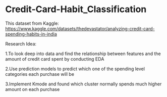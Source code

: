 # Credit-Card-Habit_Classification

This dataset from Kaggle: https://www.kaggle.com/datasets/thedevastator/analyzing-credit-card-spending-habits-in-india

Research Idea: 

  1.To look deep into data and find the relationship between features and the amount of credit card spent by conducting EDA
  
  2.Use prediction models to predict which one of the spending level categories each purchase will be 
  
  3.Implement Kmode and found which cluster normally spends much higher amount on each purchase 
